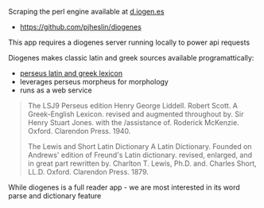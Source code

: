 
Scraping the perl engine available at [d.iogen.es](https://d.iogen.es/web/)

- https://github.com/pjheslin/diogenes

This app requires a diogenes server running locally to power api requests

Diogenes makes classic latin and greek sources available programattically:

- [perseus latin and greek lexicon](https://github.com/PerseusDL/lexica/wiki)
- leverages perseus morpheus for morphology
- runs as a web service

>    The LSJ9 Perseus edition
>    Henry George Liddell. Robert Scott. A Greek-English Lexicon. revised and augmented throughout by. Sir Henry Stuart Jones. with the /assistance of. Roderick McKenzie. Oxford. Clarendon Press. 1940.
> 
>    The Lewis and Short Latin Dictionary
>    A Latin Dictionary. Founded on Andrews' edition of Freund's Latin dictionary. revised, enlarged, and in great part rewritten by. Charlton T. Lewis, Ph.D. and. Charles Short, LL.D. Oxford. Clarendon Press. 1879.

While diogenes is a full reader app - we are most interested in its word parse and dictionary feature